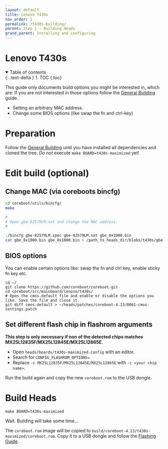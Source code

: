 ```yaml
---
layout: default
title: Lenovo T430s
nav_order: 1
permalink: /t430s-building/
parent: Step 1 - Building Heads
grand_parent: Installing and configuring
---
```


Lenovo T430s
====

<!-- markdownlint-disable MD033 -->
<details open markdown="block">
  <summary>
    Table of contents
  </summary>
  {: .text-delta }
1. TOC
{:toc}
</details>
<!-- markdownlint-enable MD033 -->

This guide only documents build options you might be interested in, which are:
If you are not interested in those options follow the [General Building](/general-building/) guide.

- Setting an arbitrary MAC address.
- Change some BIOS options (like swap the fn and ctrl-key)

# Preparation

Follow the [General Building](/general-building/) until you have installed all dependencies and cloned the tree. _Do not_ execute `make BOARD=t430s-maximized` yet!

# Edit build (optional)

## Change MAC (via coreboots bincfg)

```bash
cd coreboot/utils/bincfg/
make

#
# Open gbe-82579LM.set and change the MAC address.
#

./bincfg gbe-82579LM.spec gbe-82579LM.set gbe_0x1000.bin
cat gbe_0x1000.bin gbe_0x1000.bin > /path_to_heads_dir/blobs/t430s/gbe.bin
```

## BIOS options

You can enable certain options like: swap the fn and ctrl key, enable sticky fn key etc.

```
cd ~/
git clone https://github.com/coreboot/coreboot.git
cd coreboot/src/mainboard/lenovo/t430s/
# Open the cmos.default file and enable or disable the options you like. Save the file and close it.
git diff cmos.default > ~/heads/patches/coreboot-4.13/0061-cmos-settings.patch
```

## Set different flash chip in flashrom arguments

**This step is only necessary if non of the detected chips matches MX25L12835F/MX25L12845E/MX25L12865E.**

- Open `heads/boards/t430s-maximized.config` with an editor.
- Search for `CONFIG_FLASHROM_OPTIONS=`
- Replace `-c MX25L12835F/MX25L12845E/MX25L12865E` with `-c <your chip name>`.

Run the build again and copy the new `coreboot.rom` to the USB dongle.

# Build Heads
```
make BOARD=t430s-maximized
```

Wait. Building will take some time...

The `coreboot.rom` image will be copied to `build/coreboot-4.13/t430s-maximized/coreboot.rom`.
Copy it to a USB dongle and follow the [Flashing Guide](/t430s-flashing/).
